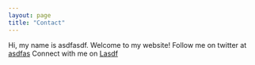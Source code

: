 ```yaml
---
layout: page
title: "Contact"
---
```

Hi, my name is asdfasdf. Welcome to my website! 
Follow me on twitter at [asdfas](http://www.twitter.com)
Connect with me on [Lasdf](http://www.linkedin.com)
